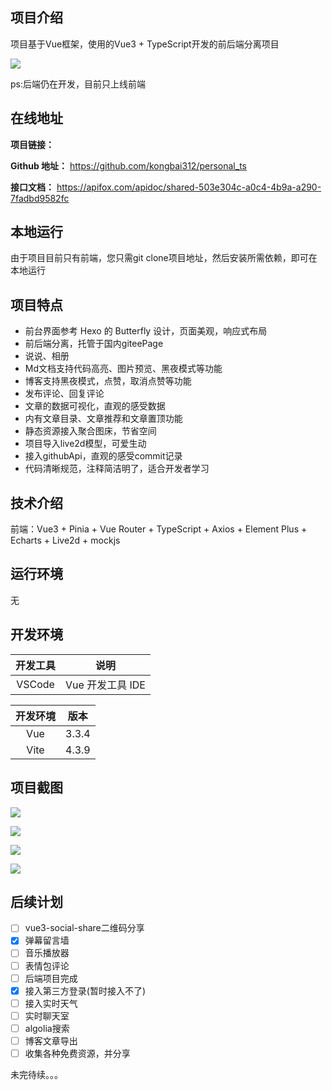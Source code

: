## 项目介绍

项目基于Vue框架，使用的Vue3 + TypeScript开发的前后端分离项目

![](https://pic.imgdb.cn/item/64ca0a6d1ddac507cc12d7ed.png)

ps:后端仍在开发，目前只上线前端

## 在线地址

**项目链接：**

**Github 地址：** https://github.com/kongbai312/personal_ts

**接口文档：** https://apifox.com/apidoc/shared-503e304c-a0c4-4b9a-a290-7fadbd9582fc

## 本地运行

由于项目目前只有前端，您只需git clone项目地址，然后安装所需依赖，即可在本地运行

## 项目特点

- 前台界面参考 Hexo 的 Butterfly 设计，页面美观，响应式布局
- 前后端分离，托管于国内giteePage
- 说说、相册
- Md文档支持代码高亮、图片预览、黑夜模式等功能
- 博客支持黑夜模式，点赞，取消点赞等功能
- 发布评论、回复评论
- 文章的数据可视化，直观的感受数据
- 内有文章目录、文章推荐和文章置顶功能
- 静态资源接入聚合图床，节省空间
- 项目导入live2d模型，可爱生动
- 接入githubApi，直观的感受commit记录
- 代码清晰规范，注释简洁明了，适合开发者学习

## 技术介绍

前端：Vue3 + Pinia + Vue Router + TypeScript + Axios + Element Plus  + Echarts + Live2d + mockjs

## 运行环境

无

## 开发环境

| 开发工具 |       说明       |
| :------: | :--------------: |
|  VSCode  | Vue 开发工具 IDE |

| 开发环境 | 版本  |
| :------: | :---: |
|   Vue    | 3.3.4 |
|   Vite   | 4.3.9 |

## 项目截图

![](https://pic.imgdb.cn/item/64cbb8e71ddac507cc898ef2.png)

![](https://pic.imgdb.cn/item/64cbb97b1ddac507cc8b3feb.png)

![](https://pic.imgdb.cn/item/64cbbbfa1ddac507cc9288a0.png)

![](https://pic.imgdb.cn/item/64cbbd2e1ddac507cc962553.png)

## 后续计划

- [ ] vue3-social-share二维码分享
- [x] 弹幕留言墙
- [ ] 音乐播放器
- [ ] 表情包评论
- [ ] 后端项目完成
- [x] 接入第三方登录(暂时接入不了)
- [ ] 接入实时天气
- [ ] 实时聊天室
- [ ] algolia搜索
- [ ] 博客文章导出
- [ ] 收集各种免费资源，并分享

未完待续。。。